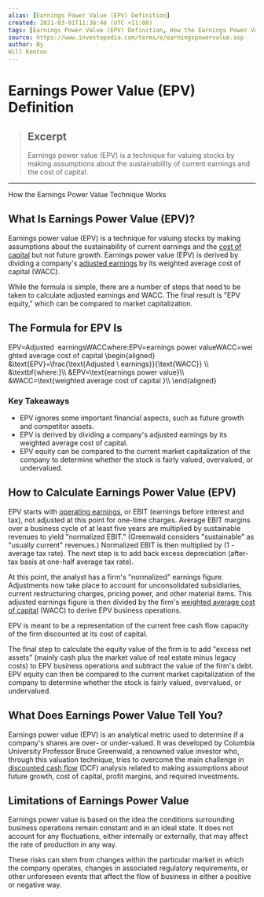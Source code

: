 ```yaml
---
alias: [Earnings Power Value (EPV) Definition]
created: 2021-03-01T11:36:40 (UTC +11:00)
tags: [Earnings Power Value (EPV) Definition, How the Earnings Power Value Technique Works]
source: https://www.investopedia.com/terms/e/earningspowervalue.asp
author: By
Will Kenton
---
```


# Earnings Power Value (EPV) Definition

> ## Excerpt
> Earnings power value (EPV) is a technique for valuing stocks by making assumptions about the sustainability of current earnings and the cost of capital.

---

How the Earnings Power Value Technique Works
## What Is Earnings Power Value (EPV)?

Earnings power value (EPV) is a technique for valuing stocks by making assumptions about the sustainability of current earnings and the [cost of capital](https://www.investopedia.com/terms/c/costofcapital.asp) but not future growth. Earnings power value (EPV) is derived by dividing a company's [adjusted earnings](https://www.investopedia.com/terms/a/adjusted-earnings.asp) by its weighted average cost of capital (WACC).

While the formula is simple, there are a number of steps that need to be taken to calculate adjusted earnings and WACC. The final result is "EPV equity," which can be compared to market capitalization.

## The Formula for EPV Is

EPV\=Adjusted  earningsWACCwhere:EPV\=earnings power valueWACC\=weighted average cost of capital \\begin{aligned} &\\text{EPV}=\\frac{\\text{Adjusted \\ earnings}}{\\text{WACC}} \\\\ &\\textbf{where:}\\\\ &EPV=\\text{earnings power value}\\\\ &WACC=\\text{weighted average cost of capital }\\\\ \\end{aligned}

### Key Takeaways

-   EPV ignores some important financial aspects, such as future growth and competitor assets.
-   EPV is derived by dividing a company's adjusted earnings by its weighted average cost of capital.
-   EPV equity can be compared to the current market capitalization of the company to determine whether the stock is fairly valued, overvalued, or undervalued.

## How to Calculate Earnings Power Value (EPV)

EPV starts with [operating earnings](https://www.investopedia.com/terms/o/operatingearnings.asp), or EBIT (earnings before interest and tax), not adjusted at this point for one-time charges. Average EBIT margins over a business cycle of at least five years are multiplied by sustainable revenues to yield "normalized EBIT." (Greenwald considers "sustainable" as "usually current" revenues.) Normalized EBIT is then multiplied by (1 - average tax rate). The next step is to add back excess depreciation (after-tax basis at one-half average tax rate).

At this point, the analyst has a firm's "normalized" earnings figure. Adjustments now take place to account for unconsolidated subsidiaries, current restructuring charges, pricing power, and other material items. This adjusted earnings figure is then divided by the firm's [weighted average cost of capital](https://www.investopedia.com/terms/w/wacc.asp) (WACC) to derive EPV business operations.

EPV is meant to be a representation of the current free cash flow capacity of the firm discounted at its cost of capital.

The final step to calculate the equity value of the firm is to add "excess net assets" (mainly cash plus the market value of real estate minus legacy costs) to EPV business operations and subtract the value of the firm's debt. EPV equity can then be compared to the current market capitalization of the company to determine whether the stock is fairly valued, overvalued, or undervalued.

## What Does Earnings Power Value Tell You?

Earnings power value (EPV) is an analytical metric used to determine if a company's shares are over- or under-valued. It was developed by Columbia University Professor Bruce Greenwald, a renowned value investor who, through this valuation technique, tries to overcome the main challenge in [discounted cash flow](https://www.investopedia.com/terms/d/dcf.asp) (DCF) analysis related to making assumptions about future growth, cost of capital, profit margins, and required investments.

## Limitations of Earnings Power Value

Earnings power value is based on the idea the conditions surrounding business operations remain constant and in an ideal state. It does not account for any fluctuations, either internally or externally, that may affect the rate of production in any way.

These risks can stem from changes within the particular market in which the company operates, changes in associated regulatory requirements, or other unforeseen events that affect the flow of business in either a positive or negative way.
